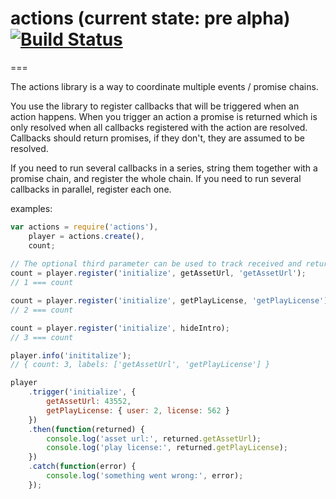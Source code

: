 # actions (current state: pre alpha) [![Build Status](https://travis-ci.org/pajtai/promised-actions.png?branch=master)](https://travis-ci.org/pajtai/promised-actions)
===

The actions library is a way to coordinate multiple events / promise chains.

You use the library to register callbacks that will be triggered when an action happens. When you trigger an action
a promise is returned which is only resolved when all callbacks registered with the action are resolved. Callbacks
should return promises, if they don't, they are assumed to be resolved.

If you need to run several callbacks in a series, string them together with a promise chain, and register the whole
chain. If you need to run several callbacks in parallel, register each one.

examples:

```javascript
var actions = require('actions'),
    player = actions.create(),
    count;
    
// The optional third parameter can be used to track received and returned payloads
count = player.register('initialize', getAssetUrl, 'getAssetUrl');
// 1 === count

count = player.register('initialize', getPlayLicense, 'getPlayLicense')
// 2 === count

count = player.register('initialize', hideIntro);
// 3 === count

player.info('inititalize');
// { count: 3, labels: ['getAssetUrl', 'getPlayLicense'] }

player
    .trigger('initialize', {
        getAssetUrl: 43552,
        getPlayLicense: { user: 2, license: 562 }
    })
    .then(function(returned) {
        console.log('asset url:', returned.getAssetUrl);
        console.log('play license:', returned.getPlayLicense);
    })
    .catch(function(error) {
        console.log('something went wrong:', error);
    });
```

